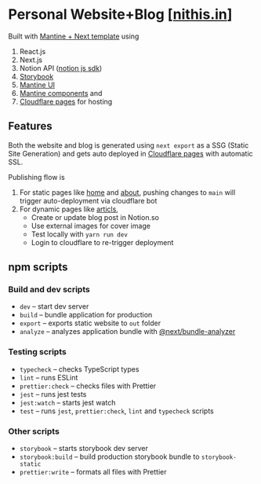 # Personal Website+Blog [[nithis.in](https://nithis.in)]

Built with [Mantine + Next template](https://github.com/mantinedev/mantine-next-template/) using
1. React.js
2. Next.js
3. Notion API ([notion js sdk](https://github.com/makenotion/notion-sdk-js))
4. [Storybook](https://storybook.js.org/)
4. [Mantine UI](https://mantine.dev/) 
5. [Mantine components](https://ui.mantine.dev/) and
6. [Cloudflare pages](https://pages.cloudflare.com/) for hosting

## Features

Both the website and blog is generated using `next export` as a SSG (Static Site Generation) and gets auto deployed in [Cloudflare pages](https://pages.cloudflare.com/) with automatic SSL. 

Publishing flow is

1. For static pages like [home](https://nithis.in) and [about](https://nithis.in/about), pushing changes to `main` will trigger auto-deployment via cloudflare bot
2. For dynamic pages like [articls](https://nithis.in/blogs),
    - Create or update blog post in Notion.so    
    - Use external images for cover image
    - Test locally with `yarn run dev`
    - Login to cloudflare to re-trigger deployment

## npm scripts

### Build and dev scripts

- `dev` – start dev server
- `build` – bundle application for production
- `export` – exports static website to `out` folder
- `analyze` – analyzes application bundle with [@next/bundle-analyzer](https://www.npmjs.com/package/@next/bundle-analyzer)

### Testing scripts

- `typecheck` – checks TypeScript types
- `lint` – runs ESLint
- `prettier:check` – checks files with Prettier
- `jest` – runs jest tests
- `jest:watch` – starts jest watch
- `test` – runs `jest`, `prettier:check`, `lint` and `typecheck` scripts

### Other scripts

- `storybook` – starts storybook dev server
- `storybook:build` – build production storybook bundle to `storybook-static`
- `prettier:write` – formats all files with Prettier
